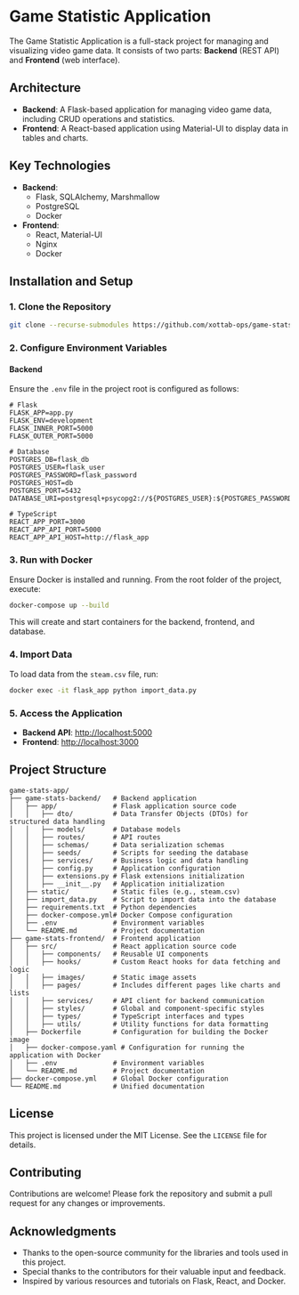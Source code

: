 # Game Statistic Application

The Game Statistic Application is a full-stack project for managing and visualizing video game data. It consists of two parts: **Backend** (REST API) and **Frontend** (web interface).

## Architecture

- **Backend**: A Flask-based application for managing video game data, including CRUD operations and statistics.
- **Frontend**: A React-based application using Material-UI to display data in tables and charts.

## Key Technologies

- **Backend**:
  - Flask, SQLAlchemy, Marshmallow
  - PostgreSQL
  - Docker
- **Frontend**:
  - React, Material-UI
  - Nginx
  - Docker

## Installation and Setup

### 1. Clone the Repository

```bash
git clone --recurse-submodules https://github.com/xottab-ops/game-stats-app.git
```

### 2. Configure Environment Variables

#### Backend

Ensure the `.env` file in the project root is configured as follows:

```dotenv
# Flask
FLASK_APP=app.py
FLASK_ENV=development
FLASK_INNER_PORT=5000
FLASK_OUTER_PORT=5000

# Database
POSTGRES_DB=flask_db
POSTGRES_USER=flask_user
POSTGRES_PASSWORD=flask_password
POSTGRES_HOST=db
POSTGRES_PORT=5432
DATABASE_URI=postgresql+psycopg2://${POSTGRES_USER}:${POSTGRES_PASSWORD}@${POSTGRES_HOST}:${POSTGRES_PORT}/${POSTGRES_DB}

# TypeScript
REACT_APP_PORT=3000
REACT_APP_API_PORT=5000
REACT_APP_API_HOST=http://flask_app
```

### 3. Run with Docker

Ensure Docker is installed and running. From the root folder of the project, execute:

```bash
docker-compose up --build
```

This will create and start containers for the backend, frontend, and database.

### 4. Import Data

To load data from the `steam.csv` file, run:

```bash
docker exec -it flask_app python import_data.py
```

### 5. Access the Application

- **Backend API**: [http://localhost:5000](http://localhost:5000)
- **Frontend**: [http://localhost:3000](http://localhost:3000)

## Project Structure

```
game-stats-app/
├── game-stats-backend/   # Backend application
│   ├── app/              # Flask application source code
│   │   ├── dto/          # Data Transfer Objects (DTOs) for structured data handling
│   │   ├── models/       # Database models
│   │   ├── routes/       # API routes
│   │   ├── schemas/      # Data serialization schemas
│   │   ├── seeds/        # Scripts for seeding the database
│   │   ├── services/     # Business logic and data handling
│   │   ├── config.py     # Application configuration
│   │   ├── extensions.py # Flask extensions initialization
│   │   ├── __init__.py   # Application initialization
│   ├── static/           # Static files (e.g., steam.csv)
│   ├── import_data.py    # Script to import data into the database
│   ├── requirements.txt  # Python dependencies
│   ├── docker-compose.yml# Docker Compose configuration
│   ├── .env              # Environment variables
│   └── README.md         # Project documentation
├── game-stats-frontend/  # Frontend application
│   ├── src/              # React application source code
│   │   ├── components/   # Reusable UI components
│   │   ├── hooks/        # Custom React hooks for data fetching and logic
│   │   ├── images/       # Static image assets
│   │   ├── pages/        # Includes different pages like charts and lists
│   │   ├── services/     # API client for backend communication
│   │   ├── styles/       # Global and component-specific styles
│   │   ├── types/        # TypeScript interfaces and types
│   │   ├── utils/        # Utility functions for data formatting
│   ├── Dockerfile        # Configuration for building the Docker image
│   ├── docker-compose.yaml # Configuration for running the application with Docker
│   ├── .env              # Environment variables
│   └── README.md         # Project documentation
├── docker-compose.yml    # Global Docker configuration
└── README.md             # Unified documentation
```

## License

This project is licensed under the MIT License. See the `LICENSE` file for details.

## Contributing
Contributions are welcome! Please fork the repository and submit a pull request for any changes or improvements.

## Acknowledgments
- Thanks to the open-source community for the libraries and tools used in this project.
- Special thanks to the contributors for their valuable input and feedback.
- Inspired by various resources and tutorials on Flask, React, and Docker.


